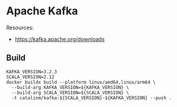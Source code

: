 # Apache Kafka

Resources:

- <https://kafka.apache.org/downloads>

## Build

```shell
KAFKA_VERSION=3.2.3
SCALA_VERSION=2.12
docker buildx build --platform linux/amd64,linux/arm64 \
  --build-arg KAFKA_VERSION=${KAFKA_VERSION} \
  --build-arg SCALA_VERSION=${SCALA_VERSION} \
  -t catalinm/kafka:${SCALA_VERSION}-${KAFKA_VERSION} --push .
```
